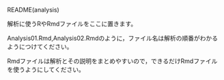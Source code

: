 README(analysis)

解析に使うRやRmdファイルをここに置きます。
Analysis01.Rmd,Analysis02.Rmdのように，ファイル名は解析の順番がわかるようにつけてください。
Rmdファイルは解析とその説明をまとめやすいので，できるだけRmdファイルを使うようにしてください。
